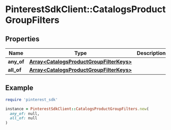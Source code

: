 # PinterestSdkClient::CatalogsProductGroupFilters

## Properties

| Name | Type | Description | Notes |
| ---- | ---- | ----------- | ----- |
| **any_of** | [**Array&lt;CatalogsProductGroupFilterKeys&gt;**](CatalogsProductGroupFilterKeys.md) |  |  |
| **all_of** | [**Array&lt;CatalogsProductGroupFilterKeys&gt;**](CatalogsProductGroupFilterKeys.md) |  |  |

## Example

```ruby
require 'pinterest_sdk'

instance = PinterestSdkClient::CatalogsProductGroupFilters.new(
  any_of: null,
  all_of: null
)
```

